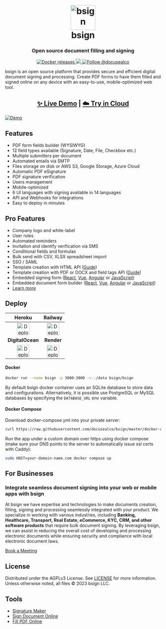 <h1 align="center" style="border-bottom: none">
  <div>
    <a href="https://www.bsign.com">
      <img  alt="bsign" src="https://github.com/docusealco/bsign/assets/5418788/c12cd051-81cd-4402-bc3a-92f2cfdc1b06" width="80" />
      <br>
    </a>
    bsign
  </div>
</h1>
<h3 align="center">
  Open source document filling and signing
</h3>
<p align="center">
  <a href="https://hub.docker.com/r/bsign/bsign">
    <img alt="Docker releases" src="https://img.shields.io/docker/v/bsign/bsign">
  </a>
  <a href="https://discord.gg/qygYCDGck9">
    <img src="https://img.shields.io/discord/1125112641170448454?logo=discord"/>
  </a>
  <a href="https://twitter.com/intent/follow?screen_name=docusealco">
    <img src="https://img.shields.io/twitter/follow/docusealco?style=social" alt="Follow @docusealco" />
  </a>
</p>
<p>
bsign is an open source platform that provides secure and efficient digital document signing and processing. Create PDF forms to have them filled and signed online on any device with an easy-to-use, mobile-optimized web tool.
</p>
<h2 align="center">
  <a href="https://demo.bsign.tech">✨ Live Demo</a>
  <span>|</span>
  <a href="https://bsign.com/sign_up">☁️ Try in Cloud</a>
</h2>

[![Demo](https://github.com/docusealco/bsign/assets/5418788/d8703ea3-361a-423f-8bfe-eff1bd9dbe14)](https://demo.bsign.tech)

## Features
- PDF form fields builder (WYSIWYG)
- 12 field types available (Signature, Date, File, Checkbox etc.)
- Multiple submitters per document
- Automated emails via SMTP
- Files storage on disk or AWS S3, Google Storage, Azure Cloud
- Automatic PDF eSignature
- PDF signature verification
- Users management
- Mobile-optimized
- 6 UI languages with signing available in 14 languages
- API and Webhooks for integrations
- Easy to deploy in minutes

## Pro Features
- Company logo and white-label
- User roles
- Automated reminders
- Invitation and identify verification via SMS
- Conditional fields and formulas
- Bulk send with CSV, XLSX spreadsheet import
- SSO / SAML
- Template creation with HTML API ([Guide](https://www.bsign.com/guides/create-pdf-document-fillable-form-with-html-api))
- Template creation with PDF or DOCX and field tags API ([Guide](https://www.bsign.com/guides/use-embedded-text-field-tags-in-the-pdf-to-create-a-fillable-form))
- Embedded signing form ([React](https://github.com/docusealco/bsign-react), [Vue](https://github.com/docusealco/bsign-vue), [Angular](https://github.com/docusealco/bsign-angular) or [JavaScript](https://www.bsign.com/docs/embedded))
- Embedded document form builder ([React](https://github.com/docusealco/bsign-react), [Vue](https://github.com/docusealco/bsign-vue), [Angular](https://github.com/docusealco/bsign-angular) or [JavaScript](https://www.bsign.com/docs/embedded))
- [Learn more](https://www.bsign.com/pricing)

## Deploy

|Heroku|Railway|
|:--:|:---:|
| [<img alt="Deploy on Heroku" src="https://www.herokucdn.com/deploy/button.svg" height="40">](https://heroku.com/deploy?template=https://github.com/docusealco/bsign-heroku) | [<img alt="Deploy on Railway" src="https://railway.app/button.svg" height="40">](https://railway.app/template/IGoDnc?referralCode=ruU7JR)|
|**DigitalOcean**|**Render**|
| [<img alt="Deploy on DigitalOcean" src="https://www.deploytodo.com/do-btn-blue.svg" height="40">](https://cloud.digitalocean.com/apps/new?repo=https://github.com/docusealco/bsign-digitalocean/tree/master&refcode=421d50f53990) | [<img alt="Deploy to Render" src="https://render.com/images/deploy-to-render-button.svg" height="40">](https://render.com/deploy?repo=https://github.com/docusealco/bsign-render)

#### Docker

```sh
docker run --name bsign -p 3000:3000 -v.:/data bsign/bsign
```

By default bsign docker container uses an SQLite database to store data and configurations. Alternatively, it is possible use PostgreSQL or MySQL databases by specifying the `DATABASE_URL` env variable.

#### Docker Compose

Download docker-compose.yml into your private server:
```sh
curl https://raw.githubusercontent.com/docusealco/bsign/master/docker-compose.yml > docker-compose.yml
```

Run the app under a custom domain over https using docker compose (make sure your DNS points to the server to automatically issue ssl certs with Caddy):
```sh
sudo HOST=your-domain-name.com docker compose up
```

## For Businesses
### Integrate seamless document signing into your web or mobile apps with bsign

At bsign we have expertise and technologies to make documents creation, filling, signing and processing seamlessly integrated with your product. We specialize in working with various industries, including **Banking, Healthcare, Transport, Real Estate, eCommerce, KYC, CRM, and other software products** that require bulk document signing. By leveraging bsign, we can assist in reducing the overall cost of developing and processing electronic documents while ensuring security and compliance with local electronic document laws.

[Book a Meeting](https://www.bsign.com/contact)

## License

Distributed under the AGPLv3 License. See [LICENSE](https://github.com/docusealco/bsign/blob/master/LICENSE) for more information.
Unless otherwise noted, all files © 2023 bsign LLC.

## Tools

- [Signature Maker](https://www.bsign.com/online-signature)
- [Sign Document Online](https://www.bsign.com/sign-documents-online)
- [Fill PDF Online](https://www.bsign.com/fill-pdf)
